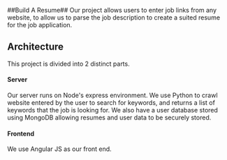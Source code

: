 ##Build A Resume##
Our project allows users to enter job links from any website, to allow us to parse the job description to create a suited resume for the job application.



## Architecture ##
This project is divided into 2 distinct parts.

#### Server  ####
Our server runs on Node's express environment. We use Python to crawl website entered by the user to search for keywords, and returns a list of keywords that the job is looking for. We also have a user database stored using MongoDB allowing resumes and user data to be securely stored.

#### Frontend ####
We use Angular JS as our front end.

